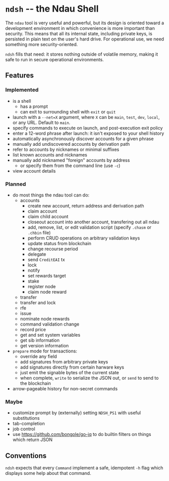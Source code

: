# `ndsh` -- the Ndau Shell

The `ndau` tool is very useful and powerful, but its design is oriented toward
a development environment in which convenience is more important than security.
This means that all its internal state, including private keys, is persisted
in plain text on the user's hard drive. For operational use, we need something
more security-oriented.

`ndsh` fills that need: it stores nothing outside of volatile memory, making it
safe to run in secure operational environments.

## Features

### Implemented

- is a shell
    - has a prompt
    - can exit to surrounding shell with `exit` or `quit`
- launch with a `--net=X` argument, where `X` can be `main`, `test`, `dev`, `local`, or any URL. Default to `main`.
- specify commands to execute on launch, and post-execution exit policy
- enter a 12-word phrase after launch: it isn't exposed to your shell history
- automatically asynchronously discover accounts for a given phrase
- manually add undiscovered accounts by derivation path
- refer to accounts by nicknames or minimal suffixes
- list known accounts and nicknames
- manually add nicknamed "foreign" accounts by address
    - or specify them from the command line (use `-c`)
- view account details

### Planned

- do most things the ndau tool can do:
    - accounts
        - create new account, return address and derivation path
        - claim account
        - claim child account
        - closeout account into another account, transfering out all ndau
        - add, remove, list, or edit validation script (specify `.chasm` or `.chbin` file)
        - perform CRUD operations on arbitrary validation keys
        - update status from blockchain
        - change recourse period
        - delegate
        - send `CreditEAI` tx
        - lock
        - notify
        - set rewards target
        - stake
        - register node
        - claim node reward
    - transfer
    - transfer and lock
    - rfe
    - issue
    - nominate node rewards
    - command validation change
    - record price
    - get and set system variables
    - get sib information
    - get version information
- `prepare` mode for transactions:
    - override any field
    - add signatures from arbitrary private keys
    - add signatures directly from certain harware keys
    - just emit the signable bytes of the current state
    - when complete, `write` to serialize the JSON out, or `send` to send to the blockchain
- arrow-pageable history for non-secret commands

### Maybe
- customize prompt by (externally) setting `NDSH_PS1` with useful substitutions
- tab-completion
- job control
- use https://github.com/bongole/go-jq to do builtin filters on things which return JSON

## Conventions

`ndsh` expects that every `Command` implement a safe, idempotent `-h` flag which
displays some help about that command.
